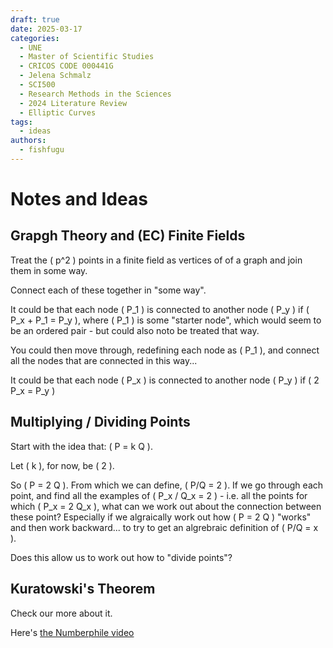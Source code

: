 ```yaml
---
draft: true
date: 2025-03-17
categories:
  - UNE
  - Master of Scientific Studies
  - CRICOS CODE 000441G
  - Jelena Schmalz
  - SCI500
  - Research Methods in the Sciences
  - 2024 Literature Review
  - Elliptic Curves
tags:
  - ideas
authors:
  - fishfugu
---
```


# Notes and Ideas

## Grapgh Theory and (EC) Finite Fields

Treat the \( p^2 \) points in a finite field as vertices of of a graph and join them in some way.

Connect each of these together in "some way".

It could be that each node \( P_1 \) is connected to another node \( P_y \) if \( P_x + P_1 = P_y \), where \( P_1 \) is some "starter node", which would seem to be an ordered pair - but could also noto be treated that way.

You could then move through, redefining each node as \( P_1 \), and connect all the nodes that are connected in this way...

It could be that each node \( P_x \) is connected to another node \( P_y \) if \( 2 P_x = P_y \)

## Multiplying / Dividing Points

Start with the idea that: \( P = k Q \).

Let \( k \), for now, be \( 2 \).

So \( P = 2 Q \). From which we can define, \( P/Q = 2 \). If we go through each point, and find all the examples of \( P_x / Q_x = 2 \) - i.e. all the points for which \( P_x = 2 Q_x \), what can we work out about the connection between these point? Especially if we algraically work out how \( P = 2 Q \) "works" and then work backward... to try to get an algrebraic definition of \( P/Q = x \).

Does this allow us to work out how to "divide points"?

## Kuratowski's Theorem

Check our more about it.

Here's [the Numberphile video](https://www.youtube.com/watch?v=xBkTIp6ajAg)
